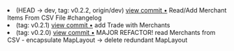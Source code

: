 <li>  (HEAD -> dev, tag: v0.2.2, origin/dev) <a href="http://github.com/Smarcy/HonkyTonky/commit/a023d420dc9c73264ad277e3ea5ccb75204d63ce">view commit &bull;</a> Read/Add Merchant Items From CSV File #changelog</li> 
<li>  (tag: v0.2.1) <a href="http://github.com/Smarcy/HonkyTonky/commit/c7239db80c0f18f7cf15edae1921323fac1135fe">view commit &bull;</a> add Trade with Merchants</li> 
<li>  (tag: v0.2.0) <a href="http://github.com/Smarcy/HonkyTonky/commit/cd9018f37ce3bae87bb943cd6fd5bd869be88969">view commit &bull;</a> MAJOR REFACTOR! read Merchants from CSV - encapsulate MapLayout -> delete redundant MapLayout</li> 